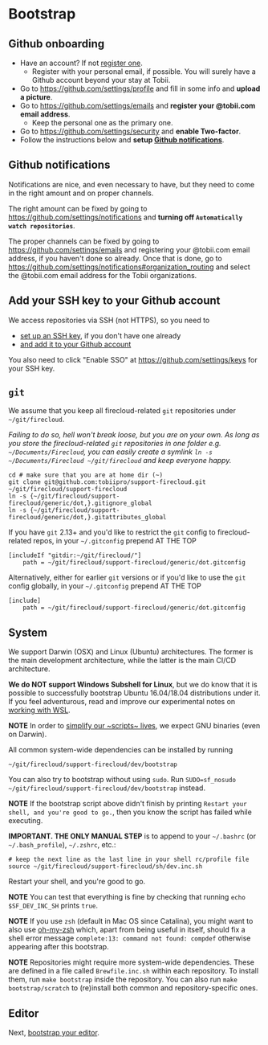 # Bootstrap

## Github onboarding

* Have an account? If not [register one](https://github.com/join).
  * Register with your personal email, if possible. You will surely have a Github account beyond your stay at Tobii.
* Go to https://github.com/settings/profile and fill in some info and **upload a picture**.
* Go to https://github.com/settings/emails and **register your @tobii.com email address**.
  * Keep the personal one as the primary one.
* Go to https://github.com/settings/security and **enable Two-factor**.
* Follow the instructions below and **setup [Github notifications](#github-notifications)**.


## Github notifications

Notifications are nice, and even necessary to have,
but they need to come in the right amount and on proper channels.

The right amount can be fixed by going to https://github.com/settings/notifications
and **turning off `Automatically watch repositories`**.

The proper channels can be fixed by going to https://github.com/settings/emails
and registering your @tobii.com email address, if you haven't done so already.
Once that is done, go to https://github.com/settings/notifications#organization_routing
and select the @tobii.com email address for the Tobii organizations.


## Add your SSH key to your Github account

We access repositories via SSH (not HTTPS), so you need to

* [set up an SSH key](https://help.github.com/en/articles/generating-a-new-ssh-key-and-adding-it-to-the-ssh-agent), if you don't have one already
* [and add it to your Github account](https://help.github.com/en/articles/adding-a-new-ssh-key-to-your-github-account)

You also need to click "Enable SSO" at https://github.com/settings/keys for your SSH key.

## `git`

We assume that you keep all firecloud-related `git` repositories under `~/git/firecloud`.

*Failing to do so, hell won't break loose, but you are on your own.
As long as you store the firecloud-related `git` repositories in one folder e.g. `~/Documents/Firecloud`,
you can easily create a symlink `ln -s ~/Documents/Firecloud ~/git/firecloud` and keep everyone happy.*


```shell
cd # make sure that you are at home dir (~)
git clone git@github.com:tobiipro/support-firecloud.git ~/git/firecloud/support-firecloud
ln -s {~/git/firecloud/support-firecloud/generic/dot,}.gitignore_global
ln -s {~/git/firecloud/support-firecloud/generic/dot,}.gitattributes_global
```

If you have `git` 2.13+ and you'd like to restrict the `git` config to firecloud-related repos,
in your `~/.gitconfig` prepend AT THE TOP

```
[includeIf "gitdir:~/git/firecloud/"]
    path = ~/git/firecloud/support-firecloud/generic/dot.gitconfig
```

Alternatively, either for earlier `git` versions or if you'd like to use the `git` config globally,
in your `~/.gitconfig` prepend AT THE TOP

```
[include]
    path = ~/git/firecloud/support-firecloud/generic/dot.gitconfig
```

## System

We support Darwin (OSX) and Linux (Ubuntu) architectures.
The former is the main development architecture, while the latter is the main CI/CD architecture.

**We do NOT support Windows Subshell for Linux**, but we do know that it is possible to successfully bootstrap Ubuntu 16.04/18.04 distributions under it. If you feel adventurous, read and improve our experimental notes on [working with WSL](working-with-wsl.md).

**NOTE** In order to [simplify our ~scripts~ lives](https://ponderthebits.com/2017/01/know-your-tools-linux-gnu-vs-mac-bsd-command-line-utilities-grep-strings-sed-and-find/),
we expect GNU binaries (even on Darwin).

All common system-wide dependencies can be installed by running

```shell
~/git/firecloud/support-firecloud/dev/bootstrap
```

You can also try to bootstrap without using `sudo`.
Run `SUDO=sf_nosudo ~/git/firecloud/support-firecloud/dev/bootstrap` instead.

**NOTE** If the bootstrap script above didn't finish by printing `Restart your shell, and you're good to go.`,
then you know the script has failed while executing.

**IMPORTANT. THE ONLY MANUAL STEP**
is to append to your `~/.bashrc` (or `~/.bash_profile`), `~/.zshrc`, etc.:

```shell
# keep the next line as the last line in your shell rc/profile file
source ~/git/firecloud/support-firecloud/sh/dev.inc.sh
```

Restart your shell, and you're good to go.

**NOTE** You can test that everything is fine by checking that running `echo $SF_DEV_INC_SH` prints `true`.

**NOTE** If you use `zsh` (default in Mac OS since Catalina), you might want to also use [oh-my-zsh](https://ohmyz.sh/) which, apart from being useful in itself, should fix a shell error message `complete:13: command not found: compdef` otherwise appearing after this bootstrap.

**NOTE** Repositories might require more system-wide dependencies.
These are defined in a file called `Brewfile.inc.sh` within each repository.
To install them, run `make bootstrap` inside the repository.
You can also run `make bootstrap/scratch` to (re)install both common and repository-specific ones.


## Editor

Next, [bootstrap your editor](bootstrap-your-editor.md).
